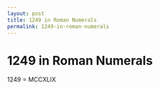 ```yaml
---
layout: post
title: 1249 in Roman Numerals
permalink: 1249-in-roman-numerals
---
```


# 1249 in Roman Numerals

1249 = MCCXLIX
